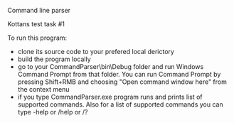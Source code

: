 Command line parser

Kottans test task #1

To run this program: 
- clone its source code to your prefered local derictory
- build the program locally
- go to your CommandParser\bin\Debug folder and run Windows Command Prompt from that folder. You can run Command Prompt by pressing Shift+RMB and choosing "Open command window here" from the context menu
- if you type CommandParser.exe program runs and prints list of supported commands. Also for a list of supported commands you can type -help or /help or /?
